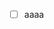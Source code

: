 <!-- memo-id: 019a33a0-09ef-75fd-8b01-b22c901875f0, timestamp: 2025-10-30T05:38:37.679Z, category: "random", template: "{{content}}" -->
- [ ] aaaa
